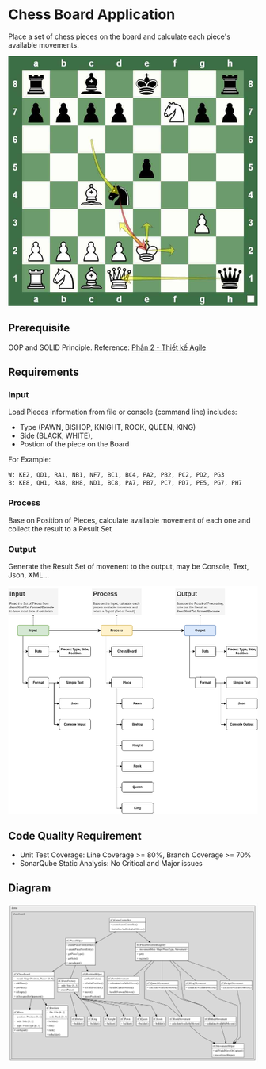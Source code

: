 # Chess Board Application

Place a set of chess pieces on the board and calculate each piece's available movements.

<img src="docs/images/ChessBoard.jpg" alt="The Chess Board" width="600"/>

## Prerequisite
OOP and SOLID Principle. 
Reference: [Phần 2 - Thiết kế Agile ](https://duongnt.notion.site/Ph-n-2-Thi-t-k-Agile-11c9d57372c7806984a7ee2c65ed6866)

## Requirements

### Input 

Load Pieces information from file or console (command line) includes: 
- Type (PAWN, BISHOP, KNIGHT, ROOK, QUEEN, KING) 
- Side (BLACK, WHITE), 
- Postion of the piece on the Board

For Example: 

```
W: KE2, QD1, RA1, NB1, NF7, BC1, BC4, PA2, PB2, PC2, PD2, PG3
B: KE8, QH1, RA8, RH8, ND1, BC8, PA7, PB7, PC7, PD7, PE5, PG7, PH7
```

### Process

Base on Position of Pieces, calculate available movement of each one and collect the result to a Result Set

### Output

Generate the Result Set of movenent to the output, may be Console, Text, Json, XML...

<img src="docs/images/ChessBoard.drawio.png" alt="Requirement" width="600"/>

## Code Quality Requirement

- Unit Test Coverage: Line Coverage >= 80%, Branch Coverage >= 70%
- SonarQube Static Analysis: No Critical and Major issues

## Diagram
<img src="docs/images/Diagram.PNG" alt="Diagram" width="700"/>
